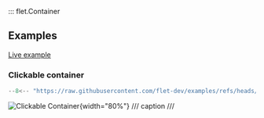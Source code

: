 ::: flet.Container

## Examples

[Live example](https://flet-controls-gallery.fly.dev/layout/container)

### Clickable container


```python
--8<-- "https://raw.githubusercontent.com/flet-dev/examples/refs/heads/v1-docs/python/controls/container/clickable-container.py"
```

![Clickable Container](https://github.com/flet-dev/examples/blob/v1-docs/python/controls/container/clickable-container.gif){width="80%"}
/// caption
///

